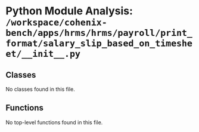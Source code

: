 # Python Module Analysis: `/workspace/cohenix-bench/apps/hrms/hrms/payroll/print_format/salary_slip_based_on_timesheet/__init__.py`

## Classes

No classes found in this file.


## Functions

No top-level functions found in this file.
